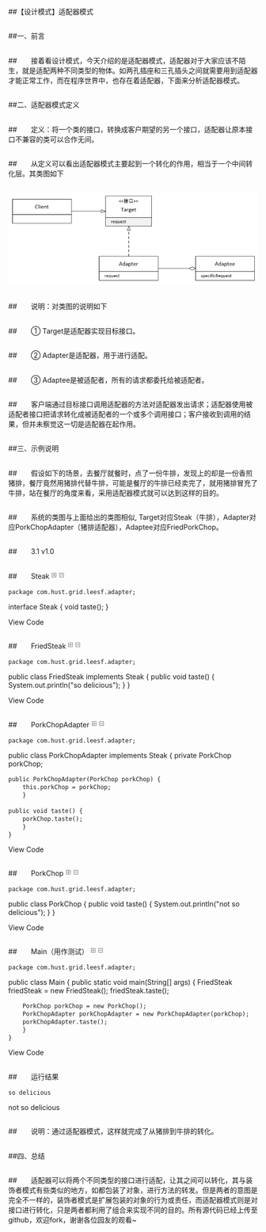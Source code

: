 ##【设计模式】适配器模式

##
##一、前言


##
##　　接着看设计模式，今天介绍的是适配器模式，适配器对于大家应该不陌生，就是适配两种不同类型的物体。如两孔插座和三孔插头之间就需要用到适配器才能正常工作，而在程序世界中，也存在着适配器，下面来分析适配器模式。


##
##二、适配器模式定义


##
##　　定义：将一个类的接口，转换成客户期望的另一个接口，适配器让原本接口不兼容的类可以合作无间。


##
##　　从定义可以看出适配器模式主要起到一个转化的作用，相当于一个中间转化层。其类图如下


##
## ![Alt text](../md/img/616953-20160618190300260-2109054263.png)


##
##　　说明：对类图的说明如下


##
##　　① Target是适配器实现目标接口。


##
##　　② Adapter是适配器，用于进行适配。


##
##　　③ Adaptee是被适配者，所有的请求都委托给被适配者。


##
##　　客户端通过目标接口调用适配器的方法对适配器发出请求；适配器使用被适配者接口把请求转化成被适配者的一个或多个调用接口；客户接收到调用的结果，但并未察觉这一切是适配器在起作用。


##
##三、示例说明


##
##　　假设如下的场景，去餐厅就餐时，点了一份牛排，发现上的却是一份香煎猪排，餐厅竟然用猪排代替牛排，可能是餐厅的牛排已经卖完了，就用猪排冒充了牛排，站在餐厅的角度来看，采用适配器模式就可以达到这样的目的。


##
##　　系统的类图与上面给出的类图相似, Target对应Steak（牛排），Adapter对应PorkChopAdapter（猪排适配器），Adaptee对应FriedPorkChop。


##
##　　3.1 v1.0


##
##　　Steak
 ![Alt text](../md/img/ContractedBlock.gif) ![Alt text](../md/img/ExpandedBlockStart.gif)

	package com.hust.grid.leesf.adapter;

interface Steak {
    void taste();
	}

View Code


##
##　　FriedSteak
 ![Alt text](../md/img/ContractedBlock.gif) ![Alt text](../md/img/ExpandedBlockStart.gif)

	package com.hust.grid.leesf.adapter;

public class FriedSteak implements Steak {
    public void taste() {
        System.out.println("so delicious");
    	}
	}

View Code


##
##　　PorkChopAdapter
 ![Alt text](../md/img/ContractedBlock.gif) ![Alt text](../md/img/ExpandedBlockStart.gif)

	package com.hust.grid.leesf.adapter;

public class PorkChopAdapter implements Steak {
    private PorkChop porkChop;
    
    public PorkChopAdapter(PorkChop porkChop) {
        this.porkChop = porkChop;
    	}
    
    public void taste() {
        porkChop.taste();
    	}
	}

View Code


##
##　　PorkChop
 ![Alt text](../md/img/ContractedBlock.gif) ![Alt text](../md/img/ExpandedBlockStart.gif)

	package com.hust.grid.leesf.adapter;

public class PorkChop {
    public void taste() {
        System.out.println("not so delicious");
    	}
	}

View Code


##
##　　Main（用作测试）
 ![Alt text](../md/img/ContractedBlock.gif) ![Alt text](../md/img/ExpandedBlockStart.gif)

	package com.hust.grid.leesf.adapter;

public class Main {
    public static void main(String[] args) {
        FriedSteak friedSteak = new FriedSteak();
        friedSteak.taste();
        
        PorkChop porkChop = new PorkChop();
        PorkChopAdapter porkChopAdapter = new PorkChopAdapter(porkChop);
        porkChopAdapter.taste();
    	}
	}

View Code


##
##　　运行结果

	so delicious
not so delicious



##
##　　说明：通过适配器模式，这样就完成了从猪排到牛排的转化。


##
##四、总结


##
##　　适配器可以将两个不同类型的接口进行适配，让其之间可以转化，其与装饰者模式有些类似的地方，如都包装了对象，进行方法的转发。但是两者的意图是完全不一样的，装饰者模式是扩展包装的对象的行为或责任，而适配器模式则是对接口进行转化，只是两者都利用了组合来实现不同的目的。所有源代码已经上传至github，欢迎fork，谢谢各位园友的观看~


##
##